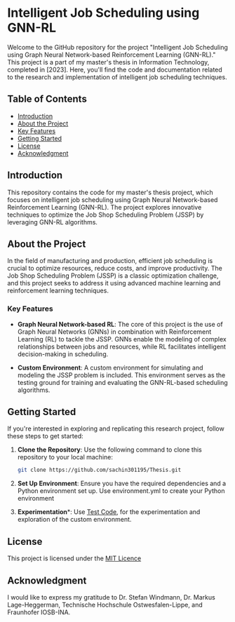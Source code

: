 # Intelligent Job Scheduling using GNN-RL

Welcome to the GitHub repository for the project "Intelligent Job Scheduling using Graph Neural Network-based Reinforcement Learning (GNN-RL)." This project is a part of my master's thesis in Information Technology, completed in [2023]. Here, you'll find the code and documentation related to the research and implementation of intelligent job scheduling techniques.

## Table of Contents

- [Introduction](#introduction)
- [About the Project](#about-the-project)
- [Key Features](#key-features)
- [Getting Started](#getting-started)
- [License](#license)
- [Acknowledgment](#acknowledgment)

## Introduction

This repository contains the code for my master's thesis project, which focuses on intelligent job scheduling using Graph Neural Network-based Reinforcement Learning (GNN-RL). The project explores innovative techniques to optimize the Job Shop Scheduling Problem (JSSP) by leveraging GNN-RL algorithms.

## About the Project

In the field of manufacturing and production, efficient job scheduling is crucial to optimize resources, reduce costs, and improve productivity. The Job Shop Scheduling Problem (JSSP) is a classic optimization challenge, and this project seeks to address it using advanced machine learning and reinforcement learning techniques.

### Key Features

- **Graph Neural Network-based RL**: The core of this project is the use of Graph Neural Networks (GNNs) in combination with Reinforcement Learning (RL) to tackle the JSSP. GNNs enable the modeling of complex relationships between jobs and resources, while RL facilitates intelligent decision-making in scheduling.

- **Custom Environment**: A custom environment for simulating and modeling the JSSP problem is included. This environment serves as the testing ground for training and evaluating the GNN-RL-based scheduling algorithms.

<!--## Repository Contents

- `src/`: Contains the source code for the GNN-RL-based job scheduling algorithms and models.
- `environment/`: Includes the custom Python environment for modeling and simulating the JSSP.
- `data/`: This directory contains any relevant datasets or files necessary for running experiments.
- `docs/`: Detailed documentation and reports related to the master's thesis and research. -->

## Getting Started

If you're interested in exploring and replicating this research project, follow these steps to get started:

1. **Clone the Repository**: Use the following command to clone this repository to your local machine:

   ```bash
   git clone https://github.com/sachin301195/Thesis.git
2. **Set Up Environment**: Ensure you have the required dependencies and a Python environment set up. Use environment.yml to create your Python environment
3. **Experimentation***: Use [Test Code](https://github.com/sachin301195/Thesis/blob/main/test.py), for the experimentation and exploration of the custom environment.

## License   

This project is licensed under the [MIT Licence](https://github.com/sachin301195/Thesis/blob/main/LICENSE)

## Acknowledgment   

I would like to express my gratitude to Dr. Stefan Windmann, Dr. Markus Lage-Heggerman, Technische Hochschule Ostwesfalen-Lippe, and Fraunhofer IOSB-INA.


